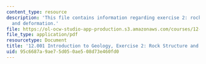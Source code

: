 ```yaml
---
content_type: resource
description: 'This file contains information regarding exercise 2: rock structure
  and deformation.'
file: https://ol-ocw-studio-app-production.s3.amazonaws.com/courses/12-001-introduction-to-geology-fall-2013/95c6687a9ae75d050ae508d73e460fd0_MIT12_001F13_Ex2_Rock_Str.pdf
file_type: application/pdf
resourcetype: Document
title: '12.001 Introduction to Geology, Exercise 2: Rock Structure and Deformation'
uid: 95c6687a-9ae7-5d05-0ae5-08d73e460fd0
---
```

